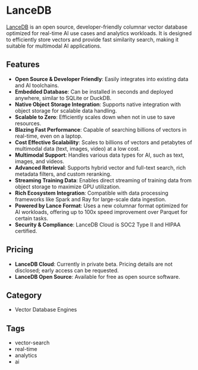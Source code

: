 # LanceDB

[LanceDB](https://lancedb.com/) is an open source, developer-friendly columnar vector database optimized for real-time AI use cases and analytics workloads. It is designed to efficiently store vectors and provide fast similarity search, making it suitable for multimodal AI applications.

## Features
- **Open Source & Developer Friendly**: Easily integrates into existing data and AI toolchains.
- **Embedded Database**: Can be installed in seconds and deployed anywhere, similar to SQLite or DuckDB.
- **Native Object Storage Integration**: Supports native integration with object storage for scalable data handling.
- **Scalable to Zero**: Efficiently scales down when not in use to save resources.
- **Blazing Fast Performance**: Capable of searching billions of vectors in real-time, even on a laptop.
- **Cost Effective Scalability**: Scales to billions of vectors and petabytes of multimodal data (text, images, video) at a low cost.
- **Multimodal Support**: Handles various data types for AI, such as text, images, and videos.
- **Advanced Retrieval**: Supports hybrid vector and full-text search, rich metadata filters, and custom reranking.
- **Streaming Training Data**: Enables direct streaming of training data from object storage to maximize GPU utilization.
- **Rich Ecosystem Integration**: Compatible with data processing frameworks like Spark and Ray for large-scale data ingestion.
- **Powered by Lance Format**: Uses a new columnar format optimized for AI workloads, offering up to 100x speed improvement over Parquet for certain tasks.
- **Security & Compliance**: LanceDB Cloud is SOC2 Type II and HIPAA certified.

## Pricing
- **LanceDB Cloud**: Currently in private beta. Pricing details are not disclosed; early access can be requested.
- **LanceDB Open Source**: Available for free as open source software.

## Category
- Vector Database Engines

## Tags
- vector-search
- real-time
- analytics
- ai